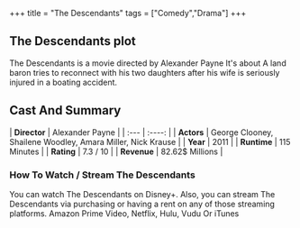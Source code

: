 +++
title = "The Descendants"
tags = ["Comedy","Drama"]
+++
## The Descendants plot
The Descendants is a movie directed by Alexander Payne It's about A land baron tries to reconnect with his two daughters after his wife is seriously injured in a boating accident.
## Cast And Summary
| **Director**      | Alexander Payne |
    | :---        |    :----:   |
    |  **Actors** | George Clooney, Shailene Woodley, Amara Miller, Nick Krause |
    | **Year**   | 2011    |
    |  **Runtime** | 115 Minutes |
    |  **Rating** | 7.3 / 10 | 
    |  **Revenue** | 82.62$ Millions |
### How To Watch / Stream The Descendants
You can watch The Descendants on Disney+.
Also, you can stream The Descendants via purchasing or having a rent on any of those streaming platforms.
Amazon Prime Video, Netflix, Hulu, Vudu Or iTunes